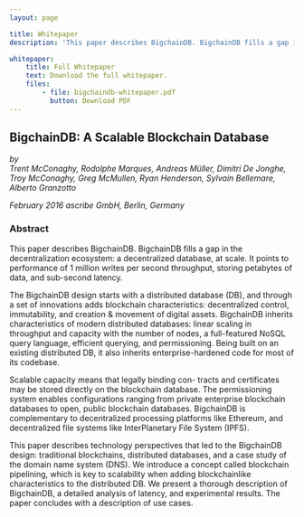 ```yaml
---
layout: page

title: Whitepaper
description: 'This paper describes BigchainDB. BigchainDB fills a gap in the decentralization ecosystem: a decentralized database, at scale. It is capable of 1 million writes per second throughput, storing petabytes of data, and sub-second latency.'

whitepaper:
    title: Full Whitepaper
    text: Download the full whitepaper.
    files:
        - file: bigchaindb-whitepaper.pdf
          button: Download PDF
---
```


## BigchainDB: A Scalable Blockchain Database

*by <br>Trent McConaghy, Rodolphe Marques, Andreas Müller, Dimitri De Jonghe, Troy McConaghy, Greg McMullen, Ryan Henderson, Sylvain Bellemare, Alberto Granzotto*

*February 2016*
*ascribe GmbH, Berlin, Germany*

### Abstract

This paper describes BigchainDB. BigchainDB fills a gap in the decentralization ecosystem: a decentralized database, at scale. It points to performance of 1 million writes per second throughput, storing petabytes of data, and sub-second latency.

The BigchainDB design starts with a distributed database (DB), and through a set of innovations adds blockchain characteristics: decentralized control, immutability, and creation & movement of digital assets. BigchainDB inherits characteristics of modern distributed databases: linear scaling in throughput and capacity with the number of nodes, a full-featured NoSQL query language, efficient querying, and permissioning. Being built on an existing distributed DB, it also inherits enterprise-hardened code for most of its codebase.

Scalable capacity means that legally binding con- tracts and certificates may be stored directly on the blockchain database. The permissioning system enables configurations ranging from private enterprise blockchain databases to open, public blockchain databases. BigchainDB is complementary to decentralized processing platforms like Ethereum, and decentralized file systems like InterPlanetary File System (IPFS).

This paper describes technology perspectives that led to the BigchainDB design: traditional blockchains, distributed databases, and a case study of the domain name system (DNS). We introduce a concept called blockchain pipelining, which is key to scalability when adding blockchainlike characteristics to the distributed DB. We present a thorough description of BigchainDB, a detailed analysis of latency, and experimental results. The paper concludes with a description of use cases.
